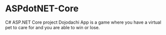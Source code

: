 # ASPdotNET-Core
C# ASP.NET Core project
Dojodachi App is a game where you have a virtual pet to care for and you are able to win or lose.
